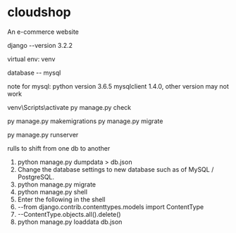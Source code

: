 # cloudshop

An e-commerce website

django --version 3.2.2

virtual env: venv

database -- mysql

note for mysql: python version 3.6.5 mysqlclient 1.4.0, other version may not work

venv\Scripts\activate
py manage.py check

py manage.py makemigrations
py manage.py migrate

py manage.py runserver

rulls to shift from one db to another

1. python manage.py dumpdata > db.json
2. Change the database settings to new database such as of MySQL / PostgreSQL.
3. python manage.py migrate
4. python manage.py shell
5. Enter the following in the shell
6. --from django.contrib.contenttypes.models import ContentType
7. --ContentType.objects.all().delete()
8. python manage.py loaddata db.json
